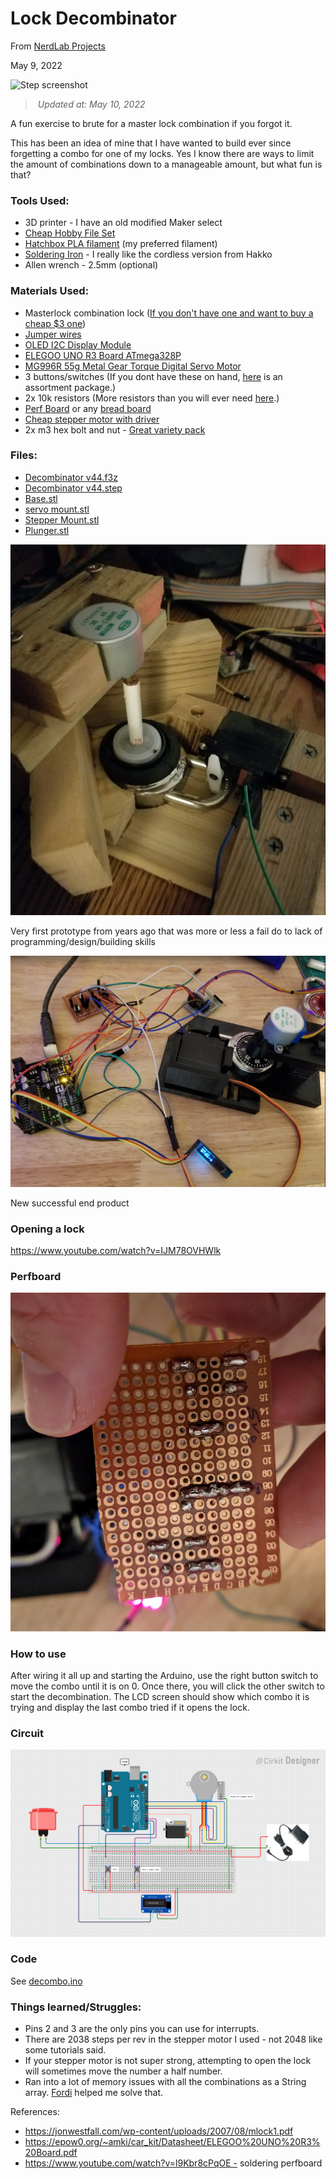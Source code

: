 # Lock Decombinator

From [NerdLab Projects](https://nerdlabprojects.com/projects/8)

May 9, 2022

![Step screenshot](https://nerdlabprojects.com/rails/active_storage/blobs/redirect/eyJfcmFpbHMiOnsibWVzc2FnZSI6IkJBaHBBWkk9IiwiZXhwIjpudWxsLCJwdXIiOiJibG9iX2lkIn19--70cfa403cc4f3017ec7bf909a91a253cd68f3ba5/decombinator.png)

> *Updated at: May 10, 2022*

A fun exercise to brute for a master lock combination if you forgot it.

This has been an idea of mine that I have wanted to build ever since forgetting a combo for one of my locks. Yes I know there are ways to limit the amount of combinations down to a manageable amount, but what fun is that?

### Tools Used:

 * 3D printer - I have an old modified Maker select
 * [Cheap Hobby File Set](https://amzn.to/3KXW656)
 * [Hatchbox PLA filament](https://amzn.to/3Pak0h6) (my preferred filament)
 * [Soldering Iron](https://amzn.to/3w6ndXP) - I really like the cordless version from Hakko
 * Allen wrench - 2.5mm (optional)

### Materials Used:

 * Masterlock combination lock ([If you don't have one and want to buy a cheap $3 one](https://amzn.to/38brHDk))
 * [Jumper wires](https://amzn.to/3w86KAQ)
 * [OLED I2C Display Module](https://amzn.to/3FsKS7H)
 * [ELEGOO UNO R3 Board ATmega328P](https://amzn.to/3KXThBf)
 * [MG996R 55g Metal Gear Torque Digital Servo Motor](https://amzn.to/3snNUEW)
 * 3 buttons/switches (If you dont have these on hand, [here](https://amzn.to/3kTEJrH) is an assortment package.)
 * 2x 10k resistors (More resistors than you will ever need [here](https://amzn.to/39BDNWr).)
 * [Perf Board](https://amzn.to/3L1ywo6) or any [bread board](https://amzn.to/3LXjiSo)
 * [Cheap stepper motor with driver](https://amzn.to/3kVdkWo)
 * 2x m3 hex bolt and nut - [Great variety pack](https://amzn.to/3vXJ6Ze)

### Files:

 * [Decombinator v44.f3z](./physical/Decombinator%20v44.f3z)
 * [Decombinator v44.step](./physical/Decombinator%20v44.step)
 * [Base.stl](./physical/Base.stl)
 * [servo mount.stl](./physical/servo%20mount.stl)
 * [Stepper Mount.stl](./physical/Stepper%20Mount.stl)
 * [Plunger.stl](./physical/Plunger.stl)

![First prototype](./images/first-proto.png)

Very first prototype from years ago that was more or less a fail do to lack of programming/design/building skills

![Current iteration](./images/end-product.png)

New successful end product 

### Opening a lock

https://www.youtube.com/watch?v=IJM78OVHWlk

### Perfboard

![Perfboard](./images/perfboard.png)

### How to use

After wiring it all up and starting the Arduino, use the right button switch to move the combo until it is on 0. Once there, you will click the other switch to start the decombination. The LCD screen should show which combo it is trying and display the last combo tried if it opens the lock.

### Circuit

![Circuit](./images/circuit.png)

### Code

See [decombo.ino](./decombo.ino)

### Things learned/Struggles:

 * Pins 2 and 3 are the only pins you can use for interrupts.
 * There are 2038 steps per rev in the stepper motor I used - not 2048 like some tutorials said.
 * If your stepper motor is not super strong, attempting to open the lock will sometimes move the number a half number.
 * Ran into a lot of memory issues with all the combinations as a String array.  [Fordi](https://github.com/Fordi) helped me solve that.

References:

* https://jonwestfall.com/wp-content/uploads/2007/08/mlock1.pdf
* https://epow0.org/~amki/car_kit/Datasheet/ELEGOO%20UNO%20R3%20Board.pdf
* https://www.youtube.com/watch?v=l9Kbr8cPqOE - soldering perfboard